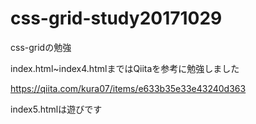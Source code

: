 # css-grid-study20171029
css-gridの勉強

index.html~index4.htmlまではQiitaを参考に勉強しました

<https://qiita.com/kura07/items/e633b35e33e43240d363>

index5.htmlは遊びです

